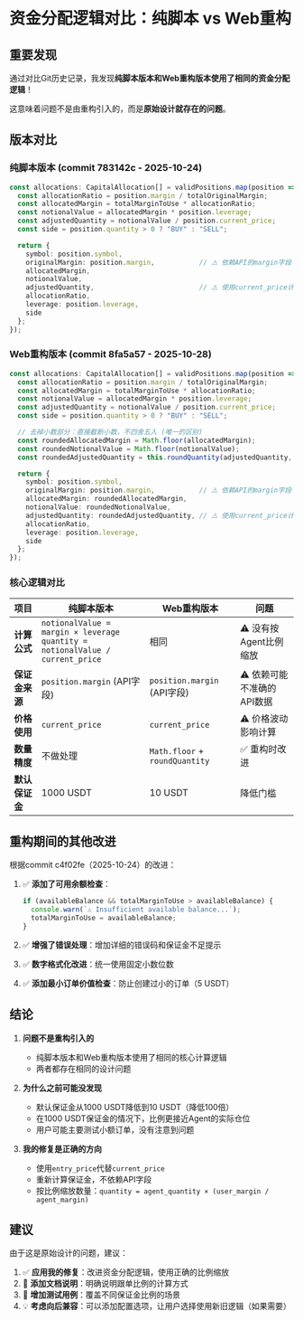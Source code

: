 # 资金分配逻辑对比：纯脚本 vs Web重构

## 重要发现

通过对比Git历史记录，我发现**纯脚本版本和Web重构版本使用了相同的资金分配逻辑**！

这意味着问题不是由重构引入的，而是**原始设计就存在的问题**。

## 版本对比

### 纯脚本版本 (commit 783142c - 2025-10-24)

```typescript
const allocations: CapitalAllocation[] = validPositions.map(position => {
  const allocationRatio = position.margin / totalOriginalMargin;
  const allocatedMargin = totalMarginToUse * allocationRatio;
  const notionalValue = allocatedMargin * position.leverage;
  const adjustedQuantity = notionalValue / position.current_price;
  const side = position.quantity > 0 ? "BUY" : "SELL";

  return {
    symbol: position.symbol,
    originalMargin: position.margin,           // ⚠️ 依赖API的margin字段
    allocatedMargin,
    notionalValue,
    adjustedQuantity,                          // ⚠️ 使用current_price计算
    allocationRatio,
    leverage: position.leverage,
    side
  };
});
```

### Web重构版本 (commit 8fa5a57 - 2025-10-28)

```typescript
const allocations: CapitalAllocation[] = validPositions.map(position => {
  const allocationRatio = position.margin / totalOriginalMargin;
  const allocatedMargin = totalMarginToUse * allocationRatio;
  const notionalValue = allocatedMargin * position.leverage;
  const adjustedQuantity = notionalValue / position.current_price;
  const side = position.quantity > 0 ? "BUY" : "SELL";

  // 去掉小数部分：直接截断小数，不四舍五入 (唯一的区别)
  const roundedAllocatedMargin = Math.floor(allocatedMargin);
  const roundedNotionalValue = Math.floor(notionalValue);
  const roundedAdjustedQuantity = this.roundQuantity(adjustedQuantity, position.symbol);

  return {
    symbol: position.symbol,
    originalMargin: position.margin,           // ⚠️ 依赖API的margin字段
    allocatedMargin: roundedAllocatedMargin,
    notionalValue: roundedNotionalValue,
    adjustedQuantity: roundedAdjustedQuantity, // ⚠️ 使用current_price计算
    allocationRatio,
    leverage: position.leverage,
    side
  };
});
```

### 核心逻辑对比

| 项目 | 纯脚本版本 | Web重构版本 | 问题 |
|------|------------|-------------|------|
| **计算公式** | `notionalValue = margin × leverage`<br>`quantity = notionalValue / current_price` | 相同 | ⚠️ 没有按Agent比例缩放 |
| **保证金来源** | `position.margin` (API字段) | `position.margin` (API字段) | ⚠️ 依赖可能不准确的API数据 |
| **价格使用** | `current_price` | `current_price` | ⚠️ 价格波动影响计算 |
| **数量精度** | 不做处理 | `Math.floor` + `roundQuantity` | ✅ 重构时改进 |
| **默认保证金** | 1000 USDT | 10 USDT | 降低门槛 |

## 重构期间的其他改进

根据commit c4f02fe（2025-10-24）的改进：

1. ✅ **添加了可用余额检查**：
   ```typescript
   if (availableBalance && totalMarginToUse > availableBalance) {
     console.warn(`⚠️ Insufficient available balance...`);
     totalMarginToUse = availableBalance;
   }
   ```

2. ✅ **增强了错误处理**：增加详细的错误码和保证金不足提示

3. ✅ **数字格式化改进**：统一使用固定小数位数

4. ✅ **添加最小订单价值检查**：防止创建过小的订单（5 USDT）

## 结论

1. **问题不是重构引入的**
   - 纯脚本版本和Web重构版本使用了相同的核心计算逻辑
   - 两者都存在相同的设计问题

2. **为什么之前可能没发现**
   - 默认保证金从1000 USDT降低到10 USDT（降低100倍）
   - 在1000 USDT保证金的情况下，比例更接近Agent的实际仓位
   - 用户可能主要测试小额订单，没有注意到问题

3. **我的修复是正确的方向**
   - 使用`entry_price`代替`current_price`
   - 重新计算保证金，不依赖API字段
   - 按比例缩放数量：`quantity = agent_quantity × (user_margin / agent_margin)`

## 建议

由于这是原始设计的问题，建议：

1. ✅ **应用我的修复**：改进资金分配逻辑，使用正确的比例缩放
2. 📝 **添加文档说明**：明确说明跟单比例的计算方式
3. 🧪 **增加测试用例**：覆盖不同保证金比例的场景
4. 💡 **考虑向后兼容**：可以添加配置选项，让用户选择使用新旧逻辑（如果需要）

